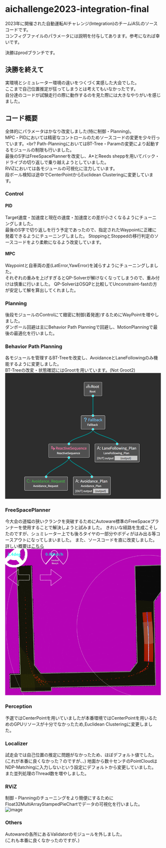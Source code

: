 # aichallenge2023-integration-final
2023年に開催された自動運転AIチャレンジ(Integration)のチームiASLのソースコードです。<br>
コンフィグファイルのパラメータには説明を付与してあります。参考になれば幸いです。

決勝はprodブランチです。
<br>
## 決勝を終えて
実環境とシミュレーター環境の違いをつくづく実感した大会でした。<br>
ここまで自己位置推定が狂ってしまうとは考えてもいなかったです。<br>
自分達のコードが試験走行の際に動作するのを見た際には大きなやりがいを感じました。

## コード概要
全体的にパラメータはかなり改変しました(特に制御・Planning)。<br>
MPC・PIDにおいては精密なコントロールのためソースコードの変更を少々行っています。<br?
Path-PlanningにおいてはBT-Tree・Paramの変更により起動するモジュールの制限も行いました。<br>
最後のS字はFreeSpacePlannerを改変し、A*とReeds sheppを用いてバック・ドライブの切り返しで乗り越えようとしていました。<br>
RViZにおいては各モジュールの可視化に注力しています。<br>
段ボール検知は途中でCenterPointからEuclidean Clusteringに変更しています。

### Control
#### PID
Target速度・加速度と現在の速度・加速度との差が小さくなるようにチューニングしました。<br>
最後のS字で切り返しを行う予定であったので、指定されたWaypointに正確に発着できるようにチューニングしました。
StoppingとStoppedの移行判定のソースコードをより柔軟になるよう改変しています。
#### MPC
Waypointと自車両の差(LatError,YawError)を減らすようにチューニングしました。<br>
それぞれの重みを上げすぎるとQP-Solverが解けなくなってしまうので、重み付けは慎重に行いました。
QP-SolverはOSQPと比較してUnconstraint-fastの方が安定して解を算出してくれました。
### Planning
後段モジュールのControlにて緻密に制御(着発進)するためにWayPointを増やしました。<br>
ダンボール回避は主にBehavior Path Planningで回避し、MotionPlanningで最後の最適化を行いました。<br>
### Behavior Path Planning
各モジュールを管理するBT-Treeを改変し、AvoidanceとLaneFollowingのみ機能するように変更しました。<br>
BT-Treeの改変・状態確認にはGrootを用いています。(Not Groot2)
![image](./assets/images/BT-tree.png)
### FreeSpacePlanner
今大会の道幅の狭いクランクを突破するためにAutoware標準のFreeSpaceプランナーを使用することで解決しようと試みました。
きれいな経路を生成こそしたのですが、シュミレーター上でも後ろタイヤの一部分やボディがはみ出る等コースアウトになってしまいました。
また、ソースコードを直に改変しました。詳しい概要は[こちら](./assets/docs/freespace.md)
![Freespace trajectry](./assets/images/freespace.png)
### Perception
予選ではCenterPointを用いていましたが本番環境ではCenterPointを用いるためのGPUリソースが十分でなかったため,Euclidean Clusteringに変更しました。
### Localizer
試走会では自己位置の推定に問題がなかったため、ほぼデフォルト値でした。<br>
(これが本番に良くなかった？のですが、、)
地面から数十センチのPointCloudはNDP-Matchingに入力しないという設定にデフォルトから変更していました。<br>
また並列処理のThread数を増やしました。
### RViZ
制御・Planningのチューニングをより簡便にするために
Float32MultiArrayStampedPieChartでデータの可視化を行いました。
![image](https://github.com/iASL-Gifu/aichallenge2023-integration-final/assets/99851410/18b1fc81-020a-4626-8408-c7c42b8bf844)


### Others
Autowareの各所にあるValidatorのモジュールを外しました。<br>
(これも本番に良くなかったのですが、)
